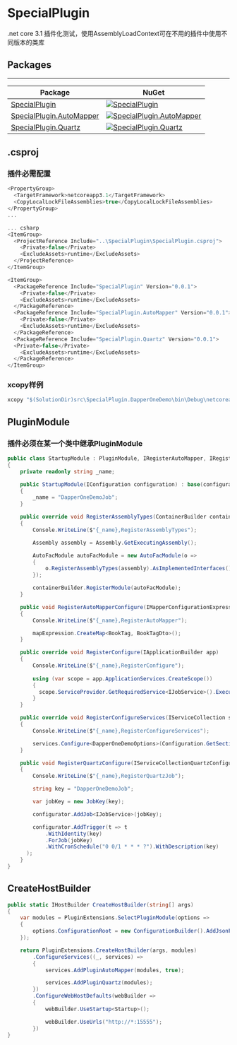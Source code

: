 # SpecialPlugin

.net core 3.1 插件化测试，使用AssemblyLoadContext可在不用的插件中使用不同版本的类库

## Packages

--------
| Package | NuGet |
| ------- | ------------ |
| [SpecialPlugin](https://www.nuget.org/packages/SpecialPlugin/) | [![SpecialPlugin](https://img.shields.io/nuget/v/SpecialPlugin.svg)](https://www.nuget.org/packages/SpecialPlugin/) |
| [SpecialPlugin.AutoMapper](https://www.nuget.org/packages/SpecialPlugin.AutoMapper/) | [![SpecialPlugin.AutoMapper](https://img.shields.io/nuget/v/SpecialPlugin.AutoMapper.svg)](https://www.nuget.org/packages/SpecialPlugin.AutoMapper/) |
| [SpecialPlugin.Quartz](https://www.nuget.org/packages/SpecialPlugin.Quartz/) | [![SpecialPlugin.Quartz](https://img.shields.io/nuget/v/SpecialPlugin.Quartz.svg)](https://www.nuget.org/packages/SpecialPlugin.Quartz/) |

## .csproj

### 插件必需配置

``` csharp
<PropertyGroup>
  <TargetFramework>netcoreapp3.1</TargetFramework>
  <CopyLocalLockFileAssemblies>true</CopyLocalLockFileAssemblies>
</PropertyGroup>
...

... csharp
<ItemGroup>
  <ProjectReference Include="..\SpecialPlugin\SpecialPlugin.csproj">
    <Private>false</Private>
    <ExcludeAssets>runtime</ExcludeAssets>
  </ProjectReference>
</ItemGroup>
```

```  csharp
<ItemGroup>
  <PackageReference Include="SpecialPlugin" Version="0.0.1">
    <Private>false</Private>
    <ExcludeAssets>runtime</ExcludeAssets>
  </PackageReference>
  <PackageReference Include="SpecialPlugin.AutoMapper" Version="0.0.1">
    <Private>false</Private>
    <ExcludeAssets>runtime</ExcludeAssets>
  </PackageReference>
  <PackageReference Include="SpecialPlugin.Quartz" Version="0.0.1">
  <Private>false</Private>
    <ExcludeAssets>runtime</ExcludeAssets>
  </PackageReference>
</ItemGroup>
```

### xcopy样例

``` csharp
xcopy "$(SolutionDir)src\SpecialPlugin.DapperOneDemo\bin\Debug\netcoreapp3.1" "$(SolutionDir)src\SpecialPlugin.Hosting\bin\Debug\netcoreapp3.1\UnitPackages\SpecialPlugin.DapperOneDemo" /S /Y /C /E
```

## PluginModule

### 插件必须在某一个类中继承PluginModule

``` csharp
public class StartupModule : PluginModule, IRegisterAutoMapper, IRegisterQuartz
{
    private readonly string _name;

    public StartupModule(IConfiguration configuration) : base(configuration)
    {
        _name = "DapperOneDemoJob";
    }

    public override void RegisterAssemblyTypes(ContainerBuilder containerBuilder)
    {
        Console.WriteLine($"{_name},RegisterAssemblyTypes");

        Assembly assembly = Assembly.GetExecutingAssembly();

        AutoFacModule autoFacModule = new AutoFacModule(o =>
        {
            o.RegisterAssemblyTypes(assembly).AsImplementedInterfaces().InstancePerLifetimeScope();
        });

        containerBuilder.RegisterModule(autoFacModule);
    }

    public void RegisterAutoMapperConfigure(IMapperConfigurationExpression mapExpression)
    {
        Console.WriteLine($"{_name},RegisterAutoMapper");

        mapExpression.CreateMap<BookTag, BookTagDto>();
    }

    public override void RegisterConfigure(IApplicationBuilder app)
    {
        Console.WriteLine($"{_name},RegisterConfigure");
      
        using (var scope = app.ApplicationServices.CreateScope())
        {
          scope.ServiceProvider.GetRequiredService<IJobService>().Execute(null).GetAwaiter().GetResult();
        }
    }

    public override void RegisterConfigureServices(IServiceCollection services)
    {
        Console.WriteLine($"{_name},RegisterConfigureServices");

        services.Configure<DapperOneDemoOptions>(Configuration.GetSection("DapperOneDemoOptions"));
    }

    public void RegisterQuartzConfigure(IServiceCollectionQuartzConfigurator configurator)
    {
        Console.WriteLine($"{_name},RegisterQuartzJob");

        string key = "DapperOneDemoJob";

        var jobKey = new JobKey(key);

        configurator.AddJob<IJobService>(jobKey);

        configurator.AddTrigger(t => t
            .WithIdentity(key)
            .ForJob(jobKey)
            .WithCronSchedule("0 0/1 * * * ?").WithDescription(key)
      );
    }
}
```

## CreateHostBuilder

``` csharp
public static IHostBuilder CreateHostBuilder(string[] args)
{
    var modules = PluginExtensions.SelectPluginModule(options =>
    {
        options.ConfigurationRoot = new ConfigurationBuilder().AddJsonFile("appsettings.json", optional: true).Build();
    });

    return PluginExtensions.CreateHostBuilder(args, modules)
        .ConfigureServices((_, services) =>
        {
            services.AddPluginAutoMapper(modules, true);

            services.AddPluginQuartz(modules);
        })
        .ConfigureWebHostDefaults(webBuilder =>
        {
            webBuilder.UseStartup<Startup>();

            webBuilder.UseUrls("http://*:15555");
        })
}
```